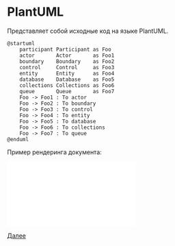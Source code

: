 # PlantUML

Представляет собой исходные код на языке PlantUML.

```plantuml
@startuml
    participant Participant as Foo
    actor       Actor       as Foo1
    boundary    Boundary    as Foo2
    control     Control     as Foo3
    entity      Entity      as Foo4
    database    Database    as Foo5
    collections Collections as Foo6
    queue       Queue       as Foo7
    Foo -> Foo1 : To actor
    Foo -> Foo2 : To boundary
    Foo -> Foo3 : To control
    Foo -> Foo4 : To entity
    Foo -> Foo5 : To database
    Foo -> Foo6 : To collections
    Foo -> Foo7 : To queue
@enduml
```

Пример рендеринга документа:

![Документ](@document/dochub.example.pml)

[Далее](/docs/dochub.mermaid)